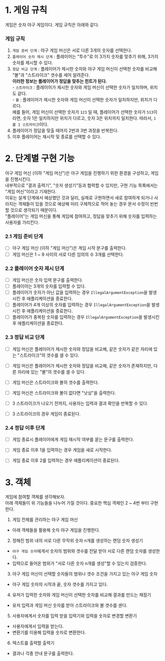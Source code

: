 # 1. 게임 규칙
게임은 숫자 야구 게임이다. 게임 규칙은 아래와 같다. <br>
### 게임 규칙
1. `게임 준비 단계` : 야구 게임 머신은 서로 다른 3개의 숫자를 선택한다.
2. `플레이어 숫자 제시 단계` : 플레이어는 "투수"로 이 3가지 숫자를 맞추기 위해, 3가지 숫자를 제시할 수 있다.
3. `정답 비교 단계` : 플레이어가 제시한 숫자와 야구 게임 머신이 선택한 숫자를 비교해 "볼"과 "스트라이크" 갯수를 세어 알려준다. <br> **이러한 정보는 플레이어가 정답을 맞추는 힌트가 된다.** <br> - `스트라이크` : 플레이어가 제시한 숫자와 게임 머신이 선택한 숫자가 일치하며, 위치도 같다. <br> - `볼` : 플레이어가 제시한 숫자와 게임 머신이 선택한 숫자가 일치하지만, 위치가 다르다. <br> 예를 들어, 게임 머신이 선택한 숫자가 `123` 일 때, 플레이어가 선택한 숫자가 `513`이라면, 숫자 1은 일치하지만 위치가 다르고, 숫자 3은 위치까지 일치한다. 따라서, `1 볼 1 스트라이크`이다.
4. 플레이어가 정답을 맞출 때까지 2번과 3번 과정을 반복한다.
5. 이후 플레이어는 재시작 및 종료를 선택할 수 있다.

# 2. 단계별 구현 기능
야구 게임 머신 (이하 "게임 머신")은 야구 게임을 진행하기 위한 환경을 구성하고, 게임을 진행시킨다. <br>
내부적으로 "결과 출력기", "숫자 생성기"등과 협력할 수 있지만, 구현 기능 목록에서는 "게임 머신"이라고 기재한다. <br>
이유는 설계 단계에서 예상했던 것과 달리, 실제로 구현하면서 새로 참여하게 되거나 사라지는 객체들이 있을 것으로 예상해 미리 구체적으로 적어 놓는 경우 문서 수정이 빈번할 것으로 생각되기 때문이다. <br>
"플레이어"는 게임 머신을 통해 게임에 참여하고, 정답을 맞추기 위해 숫자를 입력하는 사용자를 가리킨다. <br>

### 2.1 게임 준비 단계
- [ ] 야구 게임 머신 (이하 "게임 머신")은 게임 시작 문구를 출력한다.
- [ ] 게임 머신은 1 ~ 9 사이의 서로 다른 임의의 수 3개를 선택한다.

### 2.2 플레이어 숫자 제시 단계
- [ ] 게임 머신은 숫자 입력 문구를 출력한다.
- [ ] 플레이어는 3개의 숫자를 입력할 수 있다.
- [ ] 플레이어가 숫자가 아닌 값을 입력하는 경우 `IllegalArgumentException`을 발생시킨 후 애플리케이션을 종료한다.
- [ ] 플레이어가 4개 이상의 숫자를 입력하는 경우 `IllegalArgumentException`을 발생시킨 후 애플리케이션을 종료한다.
- [ ] 플레이어가 중복된 숫자를 입력하는 경우 `IllegalArgumentException`을 발생시킨 후 애플리케이션을 종료한다.

### 2.3 정답 비교 단계
- [ ] 게임 머신은 플레이어가 제시한 숫자와 정답을 비교해, 같은 숫자가 같은 자리에 있는 "스트라이크"의 갯수를 셀 수 있다.
- [ ] 게임 머신은 플레이어가 제시한 숫자와 정답을 비교해, 같은 숫자가 존재하지만, 다른 자리에 있는 "볼"의 갯수를 셀 수 있다.
- [ ] 게임 머신은 스트라이크와 볼의 갯수를 출력한다.
- [ ] 게임 머신은 스트라이크와 볼이 없다면 "낫싱"을 출력한다.
- [ ] 3 스트라이크가 나오기 전까지, 사용자는 입력과 결과 확인을 반복할 수 있다.
- [ ] 3 스트라이크의 경우 게임이 종료된다.


### 2.4 정답 이후 단계
- [ ] 게임 종료시 플레이어에게 게임 재시작 여부를 묻는 문구를 출력한다.
- [ ] 게임 종료 이후 1을 입력하는 경우 게임을 새로 시작한다.
- [ ] 게임 종료 이후 2를 입력하는 경우 애플리케이션이 종료된다.


# 3. 객체
게임에 참여할 객체를 생각해보자. <br>
아래 객체들이 위 기능들을 나누어 가질 것이다. 중요한 핵심 객체인 2 ~ 4번 부터 구현한다. <br>

1. 게임 전체를 관리하는 야구 게임 머신
- 아래 객체들을 활용해 숫자 야구 게임을 진행한다.
2. 정해진 범위 내의 서로 다른 무작위 숫자 n개를 생성하는 랜덤 숫자 생성기
- `야구 게임 숫자`에게서 숫자의 범위와 갯수를 전달 받아 서로 다른 랜덤 숫자를 생성한다.
- 입력으로 들어온 범위가 "서로 다른 숫자 n개를 생성"할 수 있는지 검증한다.
3. 야구 게임 머신이 선택할 숫자들의 범위나 갯수 조건을 가지고 있는 야구 게임 숫자
- 야구 게임 숫자의 시작과 끝, 숫자 갯수를 가지고 있다.
4. 유저가 입력한 숫자와 게임 머신이 선택한 숫자를 비교해 결과를 만드는 채점기
- 유저 입력과 게임 머신 숫자를 받아 스트라이크와 볼 갯수를 센다.
5. 사용자에게서 숫자를 입력 받을 입력기와 입력을 숫자로 변경할 변환기
- 사용자에게서 입력을 받는다.
- 변환기를 이용해 입력을 숫자로 변환한다.
6. 텍스트를 출력할 출력기
- 결과나 각종 안내 문구를 출력한다.
